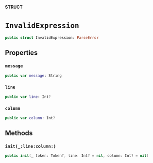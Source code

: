 **STRUCT**

# `InvalidExpression`

```swift
public struct InvalidExpression: ParseError
```

## Properties
### `message`

```swift
public var message: String
```

### `line`

```swift
public var line: Int?
```

### `column`

```swift
public var column: Int?
```

## Methods
### `init(_:line:column:)`

```swift
public init(_ token: Token?, line: Int? = nil, column: Int? = nil)
```
